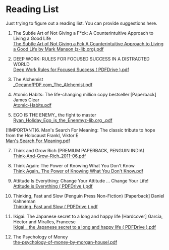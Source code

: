 # Reading List
Just trying to figure out a reading list. You can provide suggestions here.

1. The Subtle Art of Not Giving a F*ck: A Counterintuitive Approach to Living a Good Life <br>
[The Subtle Art of Not Giving a Fck A Counterintuitive Approach to Living a Good Life by Mark Manson (z-lib.org).pdf](https://github.com/mattoorahul/Reading-List/files/10921806/The.Subtle.Art.of.Not.Giving.a.Fck.A.Counterintuitive.Approach.to.Living.a.Good.Life.by.Mark.Manson.z-lib.org.pdf)

2. DEEP WORK: RULES FOR FOCUSED SUCCESS IN A DISTRACTED WORLD <br>
[Deep Work Rules for Focused Success ( PDFDrive ).pdf](https://github.com/mattoorahul/Reading-List/files/10921883/Deep.Work.Rules.for.Focused.Success.PDFDrive.pdf)

3. The Alchemist <br>
[_OceanofPDF.com_The_Alchemist.pdf](https://github.com/mattoorahul/Reading-List/files/10921933/_OceanofPDF.com_The_Alchemist.pdf)

4. Atomic Habits: The life-changing million copy bestseller [Paperback] James Clear <br>
[Atomic-Habits.pdf](https://github.com/mattoorahul/Reading-List/files/10921970/Atomic-Habits.pdf)

5. EGO IS THE ENEMY_ the fight to master <br>
[Ryan_Holiday_Ego_is_the_Enenmyz-lib.org_.pdf](https://github.com/mattoorahul/Reading-List/files/10921982/Ryan_Holiday_Ego_is_the_Enenmyz-lib.org_.pdf)

[!IMPORTANT]6. Man's Search For Meaning: The classic tribute to hope from the Holocaust Frankl, Viktor E<br>
[Man's Search For Meaning.pdf](https://github.com/mattoorahul/Reading-List/files/10922065/Man.s.Search.For.Meaning.pdf)

7. Think and Grow Rich (PREMIUM PAPERBACK, PENGUIN INDIA) <br>
[Think-And-Grow-Rich_2011-06.pdf](https://github.com/mattoorahul/Reading-List/files/10922080/Think-And-Grow-Rich_2011-06.pdf)

8. Think Again: The Power of Knowing What You Don't Know <br>
[Think Again_ The Power of Knowing What You Don't Know.pdf](https://github.com/mattoorahul/Reading-List/files/10949005/Think.Again_.The.Power.of.Knowing.What.You.Don.t.Know.pdf)

9. Attitude Is Everything: Change Your Attitude ... Change Your Life! <br>
[Attitude is Everything  ( PDFDrive ).pdf](https://github.com/mattoorahul/Reading-List/files/10949008/Attitude.is.Everything.PDFDrive.pdf)

10. Thinking, Fast and Slow (Penguin Press Non-Fiction) [Paperback] Daniel Kahneman <br>
[Thinking, Fast and Slow ( PDFDrive ).pdf](https://github.com/mattoorahul/Reading-List/files/10949015/Thinking.Fast.and.Slow.PDFDrive.pdf)

11. Ikigai: The Japanese secret to a long and happy life [Hardcover] García, Héctor and Miralles, Francesc <br>
[Ikigai _ the Japanese secret to a long and happy life ( PDFDrive ).pdf](https://github.com/mattoorahul/Reading-List/files/10922329/Ikigai._.the.Japanese.secret.to.a.long.and.happy.life.PDFDrive.pdf)

12. The Psychology of Money <br>
[the-psychology-of-money-by-morgan-housel.pdf](https://github.com/mattoorahul/Reading-List/files/10922357/the-psychology-of-money-by-morgan-housel.pdf)



